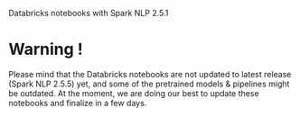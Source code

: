 
Databricks notebooks with Spark NLP 2.5.1

# Warning !

Please mind that the Databricks notebooks are not updated to latest release (Spark NLP 2.5.5) yet, and some of the pretrained models & pipelines might be outdated. At the moment, we are doing our best to update these notebooks and finalize in a few days.

